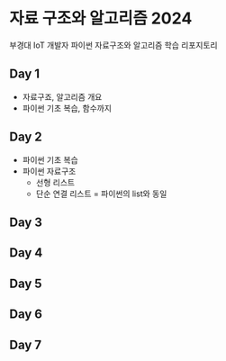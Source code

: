 # 자료 구조와 알고리즘 2024
부경대 IoT 개발자 파이썬 자료구조와 알고리즘 학습 리포지토리


## Day 1
- 자료구죠, 알고리즘 개요
- 파이썬 기초 복습, 함수까지

## Day 2
- 파이썬 기초 복습
- 파이썬 자료구조
    - 선형 리스트
    - 단순 연결 리스트 = 파이썬의 list와 동일

## Day 3

## Day 4

## Day 5

## Day 6

## Day 7